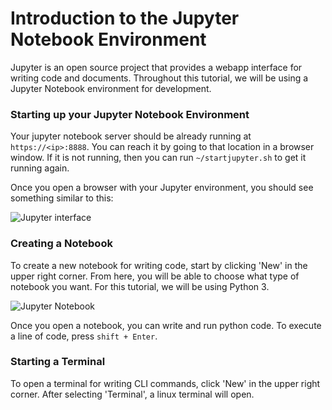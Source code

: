 Introduction to the Jupyter Notebook Environment
===


Jupyter is an open source project that provides a webapp interface for writing code and documents. Throughout this tutorial, we will be using a Jupyter Notebook environment for development. 

### Starting up your Jupyter Notebook Environment

Your jupyter notebook server should be already running at `https://<ip>:8888`. You can reach it by going to that location in a browser window. If it is not running, then you can run `~/startjupyter.sh` to get it running again. 

Once you open a browser with your Jupyter environment, you should see something similar to this: 

<img src="../images/jupyter1.png" class="img-responsive" alt="Jupyter interface"> 


### Creating a Notebook

To create a new notebook for writing code, start by clicking 'New' in the upper right corner. From here, you will be able to choose what type of notebook you want. For this tutorial, we will be using Python 3. 

<img src="../images/jupyter2.png" alt="Jupyter Notebook">

Once you open a notebook, you can write and run python code. To execute a line of code, press `shift + Enter`. 

### Starting a Terminal

To open a terminal for writing CLI commands, click 'New' in the upper right corner. After selecting 'Terminal', a linux terminal will open. 
